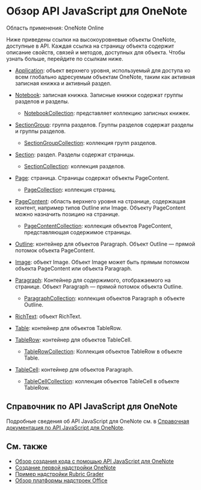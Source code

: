 # <a name="onenote-javascript-api-overview"></a>Обзор API JavaScript для OneNote

Область применения: OneNote Online

Ниже приведены ссылки на высокоуровневые объекты OneNote, доступные в API. Каждая ссылка на страницу объекта содержит описание свойств, связей и методов, доступных для объекта. Чтобы узнать больше, перейдите по ссылкам ниже. 
    
- [Application](/javascript/api/onenote/onenote.application): объект верхнего уровня, используемый для доступа ко всем глобально адресуемым объектам OneNote, таким как активная записная книжка и активный раздел.

- [Notebook](/javascript/api/onenote/onenote.notebook): записная книжка. Записные книжки содержат группы разделов и разделы.
    - [NotebookCollection](/javascript/api/onenote/onenote.notebookcollection): представляет коллекцию записных книжек.

- [SectionGroup](/javascript/api/onenote/onenote.sectiongroup): группа разделов. Группы разделов содержат разделы и группы разделов.
    - [SectionGroupCollection](/javascript/api/onenote/onenote.sectiongroupcollection): коллекция групп разделов.

- [Section](/javascript/api/onenote/onenote.section): раздел. Разделы содержат страницы.
    - [SectionCollection](/javascript/api/onenote/onenote.sectioncollection): коллекция разделов.

- [Page](/javascript/api/onenote/onenote.page): страница. Страницы содержат объекты PageContent.
    - [PageCollection](/javascript/api/onenote/onenote.pagecollection): коллекция страниц.

- [PageContent](/javascript/api/onenote/onenote.pagecontent): область верхнего уровня на странице, содержащая контент, например типов Outline или Image. Объекту PageContent можно назначить позицию на странице.
    - [PageContentCollection](/javascript/api/onenote/onenote.pagecontentcollection): коллекция объектов PageContent, представляющая содержимое страницы.

- [Outline](/javascript/api/onenote/onenote.outline): контейнер для объектов Paragraph. Объект Outline — прямой потомок объекта PageContent.

- [Image](/javascript/api/onenote/onenote.image): объект Image. Объект Image может быть прямым потомком объекта PageContent или объекта Paragraph.

- [Paragraph](/javascript/api/onenote/onenote.paragraph): Контейнер для содержимого, отображаемого на странице. Объект Paragraph — прямой потомок объекта Outline.
    - [ParagraphCollection](/javascript/api/onenote/onenote.paragraphcollection): коллекция объектов Paragraph в объекте Outline.

- [RichText](/javascript/api/onenote/onenote.richtext): объект RichText.

- [Table](/javascript/api/onenote/onenote.table): контейнер для объектов TableRow.

- [TableRow](/javascript/api/onenote/onenote.tablerow): контейнер для объектов TableCell.
    - [TableRowCollection](/javascript/api/onenote/onenote.tablerowcollection): Коллекция объектов TableRow в объекте Table.
 
- [TableCell](/javascript/api/onenote/onenote.tablecell): контейнер для объектов Paragraph.
    - [TableCellCollection](/javascript/api/onenote/onenote.tablecellcollection): коллекция объектов TableCell в объекте TableRow.

## <a name="onenote-javascript-api-reference"></a>Справочник по API JavaScript для OneNote

Подробные сведения об API JavaScript для OneNote  см. в [Справочная документация по API JavaScript для OneNote](/javascript/api/onenote).

## <a name="see-also"></a>См. также

- [Обзор создания кода с помощью API JavaScript для OneNote](https://docs.microsoft.com/office/dev/add-ins/onenote/onenote-add-ins-programming-overview)
- [Создание первой надстройки OneNote](https://docs.microsoft.com/office/dev/add-ins/onenote/onenote-add-ins-getting-started)
- [Пример надстройки Rubric Grader](https://github.com/OfficeDev/OneNote-Add-in-Rubric-Grader)
- [Обзор платформы надстроек Office](https://docs.microsoft.com/office/dev/add-ins/overview/office-add-ins)
